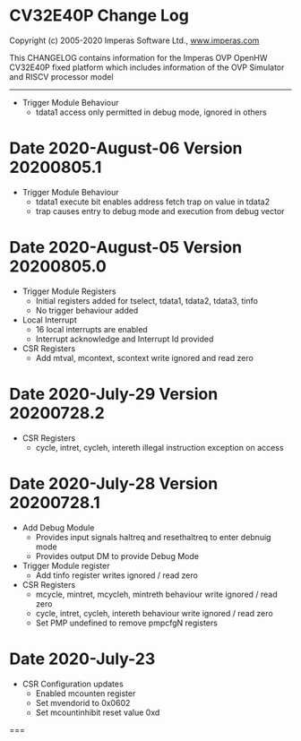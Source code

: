 CV32E40P Change Log
===
Copyright (c) 2005-2020 Imperas Software Ltd., www.imperas.com

This CHANGELOG contains information for the Imperas OVP OpenHW CV32E40P fixed platform which includes information of the OVP Simulator and RISCV processor model

---

- Trigger Module Behaviour
  - tdata1 access only permitted in debug mode, ignored in others

Date 2020-August-06
Version 20200805.1
===
- Trigger Module Behaviour
  - tdata1 execute bit enables address fetch trap on value in tdata2
  - trap causes entry to debug mode and execution from debug vector

Date 2020-August-05
Version 20200805.0
===
- Trigger Module Registers
  - Initial registers added for tselect, tdata1, tdata2, tdata3, tinfo
  - No trigger behaviour added
- Local Interrupt
  - 16 local interrupts are enabled
  - Interrupt acknowledge and Interrupt Id provided
- CSR Registers
  - Add mtval, mcontext, scontext write ignored and read zero

Date 2020-July-29
Version 20200728.2
===
- CSR Registers
   - cycle, intret, cycleh, intereth illegal instruction exception on access


Date 2020-July-28
Version 20200728.1
===

- Add Debug Module
   - Provides input signals haltreq and resethaltreq to enter debnuig mode
   - Provides output DM to provide Debug Mode
- Trigger Module register
   - Add tinfo register writes ignored / read zero
- CSR Registers
   - mcycle, mintret, mcycleh, mintreth behaviour write ignored / read zero
   - cycle, intret, cycleh, intereth  behaviour write ignored / read zero
   - Set PMP undefined to remove pmpcfgN registers

Date 2020-July-23
===

- CSR Configuration updates
  - Enabled mcounten register
  - Set mvendorid to 0x0602
  - Set mcountinhibit reset value 0xd

===